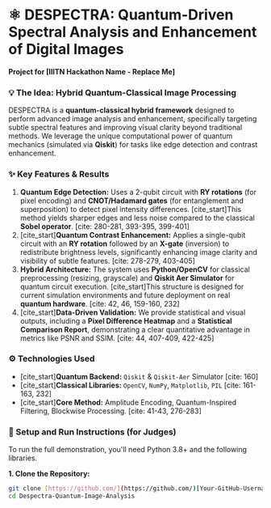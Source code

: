 # ⚛️ DESPECTRA: Quantum-Driven Spectral Analysis and Enhancement of Digital Images

**Project for [IIITN Hackathon Name - Replace Me]**

### 💡 The Idea: Hybrid Quantum-Classical Image Processing

DESPECTRA is a **quantum-classical hybrid framework** designed to perform advanced image analysis and enhancement, specifically targeting subtle spectral features and improving visual clarity beyond traditional methods. We leverage the unique computational power of quantum mechanics (simulated via **Qiskit**) for tasks like edge detection and contrast enhancement.

### ✨ Key Features & Results

1.  **Quantum Edge Detection:** Uses a 2-qubit circuit with **RY rotations** (for pixel encoding) and **CNOT/Hadamard gates** (for entanglement and superposition) to detect pixel intensity differences. [cite_start]This method yields sharper edges and less noise compared to the classical **Sobel operator**. [cite: 280-281, 393-395, 399-401]
2.  [cite_start]**Quantum Contrast Enhancement:** Applies a single-qubit circuit with an **RY rotation** followed by an **X-gate** (inversion) to redistribute brightness levels, significantly enhancing image clarity and visibility of subtle features. [cite: 278-279, 403-405]
3.  **Hybrid Architecture:** The system uses **Python/OpenCV** for classical preprocessing (resizing, grayscale) and **Qiskit Aer Simulator** for quantum circuit execution. [cite_start]This structure is designed for current simulation environments and future deployment on real **quantum hardware**. [cite: 42, 46, 159-160, 232]
4.  [cite_start]**Data-Driven Validation:** We provide statistical and visual outputs, including a **Pixel Difference Heatmap** and a **Statistical Comparison Report**, demonstrating a clear quantitative advantage in metrics like PSNR and SSIM. [cite: 44, 407-409, 422-425]

### ⚙️ Technologies Used

* [cite_start]**Quantum Backend:** `Qiskit` & `Qiskit-Aer` Simulator [cite: 160]
* [cite_start]**Classical Libraries:** `OpenCV`, `NumPy`, `Matplotlib`, `PIL` [cite: 161-163, 232]
* [cite_start]**Core Method:** Amplitude Encoding, Quantum-Inspired Filtering, Blockwise Processing. [cite: 41-43, 276-283]

### 🚀 Setup and Run Instructions (for Judges)

To run the full demonstration, you'll need Python 3.8+ and the following libraries.

**1. Clone the Repository:**
```bash
git clone [https://github.com/](https://github.com/)[Your-GitHub-Username]/Despectra-Quantum-Image-Analysis.git
cd Despectra-Quantum-Image-Analysis
